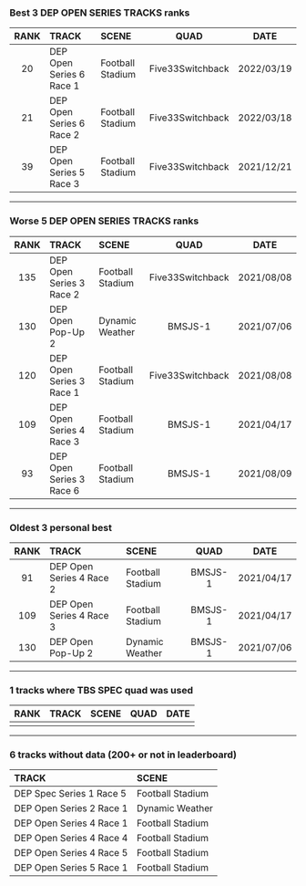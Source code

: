 ### Best 3 DEP OPEN SERIES TRACKS ranks
|RANK|TRACK|SCENE|QUAD|DATE|
|:---:|:---|:---|:---:|:---:|
|20|DEP Open Series 6 Race 1|Football Stadium|Five33Switchback|2022/03/19|
|21|DEP Open Series 6 Race 2|Football Stadium|Five33Switchback|2022/03/18|
|39|DEP Open Series 5 Race 3|Football Stadium|Five33Switchback|2021/12/21|
---
### Worse 5 DEP OPEN SERIES TRACKS ranks
|RANK|TRACK|SCENE|QUAD|DATE|
|:---:|:---|:---|:---:|:---:|
|135|DEP Open Series 3 Race 2|Football Stadium|Five33Switchback|2021/08/08|
|130|DEP Open Pop-Up 2|Dynamic Weather|BMSJS-1|2021/07/06|
|120|DEP Open Series 3 Race 1|Football Stadium|Five33Switchback|2021/08/08|
|109|DEP Open Series 4 Race 3|Football Stadium|BMSJS-1|2021/04/17|
|93|DEP Open Series 3 Race 6|Football Stadium|BMSJS-1|2021/08/09|
---
### Oldest 3 personal best
|RANK|TRACK|SCENE|QUAD|DATE|
|:---:|:---|:---|:---:|:---:|
|91|DEP Open Series 4 Race 2|Football Stadium|BMSJS-1|2021/04/17|
|109|DEP Open Series 4 Race 3|Football Stadium|BMSJS-1|2021/04/17|
|130|DEP Open Pop-Up 2|Dynamic Weather|BMSJS-1|2021/07/06|
---
### 1 tracks where TBS SPEC quad was used
|RANK|TRACK|SCENE|QUAD|DATE|
|:---:|:---|:---|:---:|:---:|
||||||
---
### 6 tracks without data (200+ or not in leaderboard)
|TRACK|SCENE|
|:---|:---|
|DEP Spec Series 1 Race 5|Football Stadium|
|DEP Open Series 2 Race 1|Dynamic Weather|
|DEP Open Series 4 Race 1|Football Stadium|
|DEP Open Series 4 Race 4|Football Stadium|
|DEP Open Series 4 Race 5|Football Stadium|
|DEP Open Series 5 Race 1|Football Stadium|
